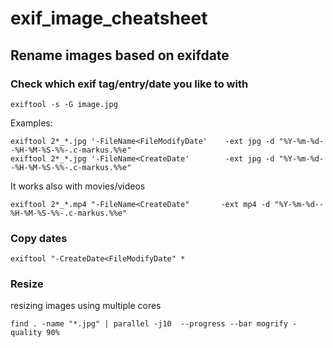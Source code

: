 # exif_image_cheatsheet


## Rename images based on exifdate
### Check which exif tag/entry/date you like to with
```
exiftool -s -G image.jpg
```
Examples:
```
exiftool 2*_*.jpg '-FileName<FileModifyDate'    -ext jpg -d "%Y-%m-%d--%H-%M-%S-%%-.c-markus.%%e"
exiftool 2*_*.jpg '-FileName<CreateDate'        -ext jpg -d "%Y-%m-%d--%H-%M-%S-%%-.c-markus.%%e"
```
It works also with movies/videos
```
exiftool 2*_*.mp4 "-FileName<CreateDate"       -ext mp4 -d "%Y-%m-%d--%H-%M-%S-%%-.c-markus.%%e"
```
### Copy dates
```
exiftool "-CreateDate<FileModifyDate" *
```
### Resize
resizing images using multiple cores
```
find . -name "*.jpg" | parallel -j10  --progress --bar mogrify -quality 90%
```
